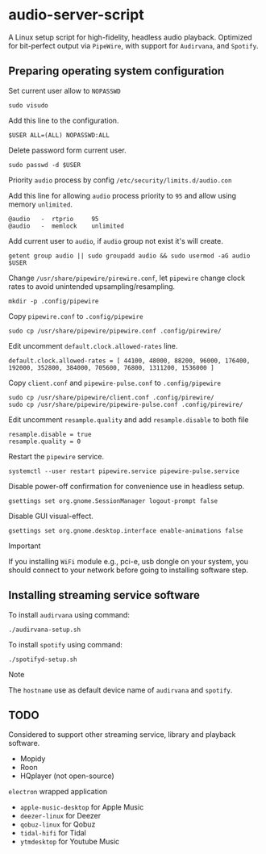 # audio-server-script  

A Linux setup script for high-fidelity, headless audio playback. Optimized for bit-perfect output via `PipeWire`, with support for `Audirvana`, and `Spotify`.

## Preparing operating system configuration

Set current user allow to `NOPASSWD`

``` shell
sudo visudo
```

Add this line to the configuration.
``` text
$USER ALL=(ALL) NOPASSWD:ALL
```

Delete password form current user.
``` shell
sudo passwd -d $USER
```

Priority `audio` process by config `/etc/security/limits.d/audio.con`

Add this line for allowing `audio` process priority to `95` and allow using memory `unlimited`.
``` text
@audio   -  rtprio     95
@audio   -  memlock    unlimited
```

Add current user to `audio`, if `audio` group not exist it's will create.

```
getent group audio || sudo groupadd audio && sudo usermod -aG audio $USER
```

Change `/usr/share/pipewire/pirewire.conf`, let `pipewire` change clock rates to avoid unintended upsampling/resampling.  

``` shell
mkdir -p .config/pipewire
```

Copy `pipewire.conf` to `.config/pipewire`

``` shell
sudo cp /usr/share/pipewire/pipewire.conf .config/pirewire/
```

Edit uncomment `default.clock.allowed-rates` line.

``` text 
default.clock.allowed-rates = [ 44100, 48000, 88200, 96000, 176400, 192000, 352800, 384000, 705600, 76800, 1311200, 1536000 ]
``` 

Copy `client.conf` and `pipewire-pulse.conf` to `.config/pipewire`

``` shell
sudo cp /usr/share/pipewire/client.conf .config/pirewire/
sudo cp /usr/share/pipewire/pipewire-pulse.conf .config/pirewire/
```

Edit uncomment `resample.quality` and add `resample.disable` to both file

``` text
resample.disable = true
resample.quality = 0
``` 

Restart the `pipewire` service.

``` shell
systemctl --user restart pipewire.service pipewire-pulse.service
```

Disable power-off confirmation for convenience use in headless setup.

``` shell
gsettings set org.gnome.SessionManager logout-prompt false
```

Disable GUI visual-effect.

``` shell
gsettings set org.gnome.desktop.interface enable-animations false
```

> [!IMPORTANT]
> If you installing `WiFi` module e.g., pci-e, usb dongle on your system, you should connect to your network before going to installing software step.

## Installing streaming service software

To install `audirvana` using command:
``` shell
./audirvana-setup.sh
```

<!-- TODO -->
<!-- To install `roon` using command:
``` shell
./roon-setup.sh
``` -->

To install `spotify` using command:
``` shell
./spotifyd-setup.sh
```

> [!NOTE]
> The `hostname` use as default device name of `audirvana` and `spotify`.

## TODO 

Considered to support other streaming service, library and playback software.

- Mopidy 
- Roon
- HQplayer (not open-source)

`electron` wrapped application
- `apple-music-desktop` for Apple Music
- `deezer-linux` for Deezer
- `qobuz-linux` for Qobuz
- `tidal-hifi` for Tidal
- `ytmdesktop` for Youtube Music
